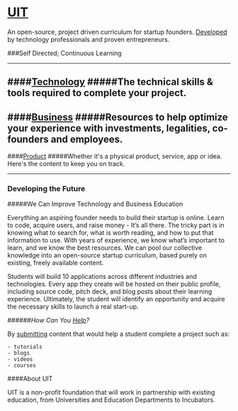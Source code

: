 # [UIT](https://github.com/uit/uit/)

An open-source, project driven curriculum for startup founders. [Developed](contributing/README.md) by technology professionals and proven entrepreneurs.

###Self Directed; Continuous Learning

---
####[Technology](technology/README.md)
#####The technical skills & tools required to complete your project.
---
####[Business](business/README.md)
#####Resources to help optimize your experience with investments, legalities, co-founders and employees.
---
####[Product](product/README.md)
#####Whether it's a physical product, service, app or idea. Here's the content to keep you on track.

---
### Developing the Future

#####We Can Improve Technology and Business Education

Everything an aspiring founder needs to build their startup is online. Learn to code, acquire users, and raise money - It’s all there. The tricky part is in knowing what to search for, what is worth reading, and  how to put that information to use. With years of experience, we know what’s important to learn, and we know the best resources. We can pool our collective knowledge into an open-source startup curriculum, based purely on existing, freely available content.

Students will build 10 applications across different industries and technologies. Every app they create will be hosted on their public profile, including source code, pitch deck, and blog posts about their learning experience. Ultimately, the student will identify an opportunity and acquire the necessary skills to launch a real start-up.

######_How Can You [Help](contributing/README.md)?_

By [submitting](contributing/README.md) content that would help a student complete a project such as:

    - tutorials
    - blogs
    - videos
    - courses

####About UIT

UIT is a non-profit foundation that will work in partnership with existing education, from Universities and Education Departments to Incubators.
